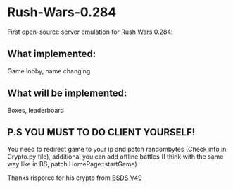 # Rush-Wars-0.284
First open-source server emulation for Rush Wars 0.284!


## What implemented:
Game lobby, name changing

## What will be implemented:
Boxes, leaderboard

## P.S YOU MUST TO DO CLIENT YOURSELF!
You need to redirect game to your ip and patch randombytes (Check info in Crypto.py file), additional you can add offline battles (I think with the same way like in BS, patch HomePage::startGame)

Thanks risporce for his crypto from [BSDS V49](https://github.com/risporce/BSDS-V49/blob/main/Classes/Crypto.py)
